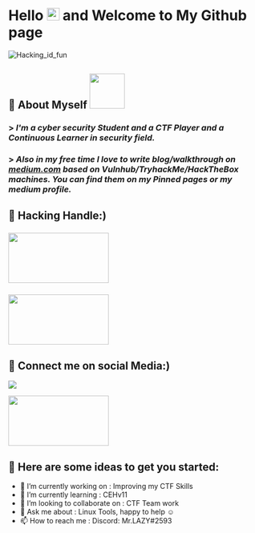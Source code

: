 #  Hello <img src="https://media.giphy.com/media/hvRJCLFzcasrR4ia7z/giphy.gif" width="25px"> and Welcome to My Github page <br/>
![Hacking_id_fun](https://media.giphy.com/media/3og0ILLVvPp8d64Jd6/giphy.gif)<bt/>

## 🧿 About Myself <img src='https://media.giphy.com/media/bcKmIWkUMCjVm/giphy.gif' width='70' >
### >  *I'm a cyber security Student and a CTF Player and a Continuous Learner in security field.*
### >  *Also in my free time I love to write blog/walkthrough on [medium.com](https://shubham-singh.medium.com/) based on Vulnhub/TryhackMe/HackTheBox machines. You can find them           on my Pinned pages or my medium profile.*

## 🧿 Hacking Handle:)<br/>

### [<img aling="left" src="https://assets.tryhackme.com/img/THMlogo.png" width=200px height=100px  />](https://tryhackme.com/p/Mr.Lazy) <br/>
### [<img aling="left" src="https://www.teahub.io/photos/full/77-777773_hack-the-box.jpg" width=200px height=100px  />](https://app.hackthebox.eu/profile/255609) <br/>

## 🧿 Connect me on social Media:)
[<img aling="left" src="https://images.unsplash.com/photo-1592181572975-1d0d8880d175?ixid=MXwxMjA3fDB8MHxwaG90by1wYWdlfHx8fGVufDB8fHw%3D&ixlib=rb-1.2.1&auto=format&fit=crop&w=200&q=40" />](https://www.linkedin.com/in/shubham-singh-aka-mrlazy/) <br />

[<img src="https://freepngimg.com/thumb/twitter/8-2-twitter-png-hd.png" width=200px height=100px aling="left" />](https://twitter.com/MrLazy62747454) <br/>

## 🧿 Here are some ideas to get you started:

- 🔭 I’m currently working on : Improving my CTF Skills
- 🌱 I’m currently learning : CEHv11
- 👯 I’m looking to collaborate on : CTF Team work 
- 💬 Ask me about : Linux Tools, happy to help ☺️
- 📫 How to reach me : Discord: Mr.LAZY#2593 
